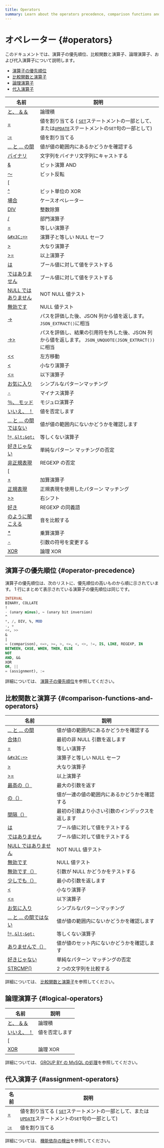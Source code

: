 ```yaml
---
title: Operators
summary: Learn about the operators precedence, comparison functions and operators, logical operators, and assignment operators.
---
```


# オペレーター {#operators}

このドキュメントでは、演算子の優先順位、比較関数と演算子、論理演算子、および代入演算子について説明します。

-   [演算子の優先順位](#operator-precedence)
-   [比較関数と演算子](#comparison-functions-and-operators)
-   [論理演算子](#logical-operators)
-   [代入演算子](#assignment-operators)

| 名前                                                                                                         | 説明                                                                                                                                                                                |
| ---------------------------------------------------------------------------------------------------------- | --------------------------------------------------------------------------------------------------------------------------------------------------------------------------------- |
| [と、 ＆＆](https://dev.mysql.com/doc/refman/5.7/en/logical-operators.html#operator_and)                       | 論理積                                                                                                                                                                               |
| [=](https://dev.mysql.com/doc/refman/5.7/en/assignment-operators.html#operator_assign-equal)               | 値を割り当てる ( [`SET`](https://dev.mysql.com/doc/refman/5.7/en/set-variable.html)ステートメントの一部として、または[`UPDATE`](https://dev.mysql.com/doc/refman/5.7/en/update.html)ステートメントの`SET`句の一部として) |
| [:=](https://dev.mysql.com/doc/refman/5.7/en/assignment-operators.html#operator_assign-value)              | 値を割り当てる                                                                                                                                                                           |
| [... と ... の間](https://dev.mysql.com/doc/refman/5.7/en/comparison-operators.html#operator_between)         | 値が値の範囲内にあるかどうかを確認する                                                                                                                                                               |
| [バイナリ](https://dev.mysql.com/doc/refman/5.7/en/cast-functions.html#operator_binary)                        | 文字列をバイナリ文字列にキャストする                                                                                                                                                                |
| [&amp;](https://dev.mysql.com/doc/refman/5.7/en/bit-functions.html#operator_bitwise-and)                   | ビット演算 AND                                                                                                                                                                         |
| [〜](https://dev.mysql.com/doc/refman/5.7/en/bit-functions.html#operator_bitwise-invert)                    | ビット反転                                                                                                                                                                             |
| [| |](https://dev.mysql.com/doc/refman/5.7/en/bit-functions.html#operator_bitwise-or)                      | ビットごとの OR                                                                                                                                                                         |
| [^](https://dev.mysql.com/doc/refman/5.7/en/bit-functions.html#operator_bitwise-xor)                       | ビット単位の XOR                                                                                                                                                                        |
| [場合](https://dev.mysql.com/doc/refman/5.7/en/flow-control-functions.html#operator_case)                    | ケースオペレーター                                                                                                                                                                         |
| [DIV](https://dev.mysql.com/doc/refman/5.7/en/arithmetic-functions.html#operator_div)                      | 整数除算                                                                                                                                                                              |
| [/](https://dev.mysql.com/doc/refman/5.7/en/arithmetic-functions.html#operator_divide)                     | 部門演算子                                                                                                                                                                             |
| [=](https://dev.mysql.com/doc/refman/5.7/en/comparison-operators.html#operator_equal)                      | 等しい演算子                                                                                                                                                                            |
| [`&#x3C;=>`](https://dev.mysql.com/doc/refman/5.7/en/comparison-operators.html#operator_equal-to)          | 演算子と等しい NULL セーフ                                                                                                                                                                  |
| [&gt;](https://dev.mysql.com/doc/refman/5.7/en/comparison-operators.html#operator_greater-than)            | 大なり演算子                                                                                                                                                                            |
| [&gt;=](https://dev.mysql.com/doc/refman/5.7/en/comparison-operators.html#operator_greater-than-or-equal)  | 以上演算子                                                                                                                                                                             |
| [は](https://dev.mysql.com/doc/refman/5.7/en/comparison-operators.html#operator_is)                         | ブール値に対して値をテストする                                                                                                                                                                   |
| [ではありません](https://dev.mysql.com/doc/refman/5.7/en/comparison-operators.html#operator_is-not)               | ブール値に対して値をテストする                                                                                                                                                                   |
| [NULL ではありません](https://dev.mysql.com/doc/refman/5.7/en/comparison-operators.html#operator_is-not-null)     | NOT NULL 値テスト                                                                                                                                                                     |
| [無効です](https://dev.mysql.com/doc/refman/5.7/en/comparison-operators.html#operator_is-null)                 | NULL 値テスト                                                                                                                                                                         |
| [-&gt;](https://dev.mysql.com/doc/refman/5.7/en/json-search-functions.html#operator_json-column-path)      | パスを評価した後、JSON 列から値を返します。 `JSON_EXTRACT()`に相当                                                                                                                                      |
| [-&gt;&gt;](https://dev.mysql.com/doc/refman/5.7/en/json-search-functions.html#operator_json-inline-path)  | パスを評価し、結果の引用符を外した後、JSON 列から値を返します。 `JSON_UNQUOTE(JSON_EXTRACT())`に相当                                                                                                              |
| [&lt;&lt;](https://dev.mysql.com/doc/refman/5.7/en/bit-functions.html#operator_left-shift)                 | 左方移動                                                                                                                                                                              |
| [&lt;](https://dev.mysql.com/doc/refman/5.7/en/comparison-operators.html#operator_less-than)               | 小なり演算子                                                                                                                                                                            |
| [&lt;=](https://dev.mysql.com/doc/refman/5.7/en/comparison-operators.html#operator_less-than-or-equal)     | 以下演算子                                                                                                                                                                             |
| [お気に入り](https://dev.mysql.com/doc/refman/5.7/en/string-comparison-functions.html#operator_like)            | シンプルなパターンマッチング                                                                                                                                                                    |
| [-](https://dev.mysql.com/doc/refman/5.7/en/arithmetic-functions.html#operator_minus)                      | マイナス演算子                                                                                                                                                                           |
| [％、 モッド](https://dev.mysql.com/doc/refman/5.7/en/arithmetic-functions.html#operator_mod)                   | モジュロ演算子                                                                                                                                                                           |
| [いいえ、 ！](https://dev.mysql.com/doc/refman/5.7/en/logical-operators.html#operator_not)                      | 値を否定します                                                                                                                                                                           |
| [... と ... の間ではない](https://dev.mysql.com/doc/refman/5.7/en/comparison-operators.html#operator_not-between) | 値が値の範囲内にないかどうかを確認します                                                                                                                                                              |
| [!=, `&lt;&gt;`](https://dev.mysql.com/doc/refman/5.7/en/comparison-operators.html#operator_not-equal)     | 等しくない演算子                                                                                                                                                                          |
| [好きじゃない](https://dev.mysql.com/doc/refman/5.7/en/string-comparison-functions.html#operator_not-like)       | 単純なパターン マッチングの否定                                                                                                                                                                  |
| [非正規表現](https://dev.mysql.com/doc/refman/5.7/en/regexp.html#operator_not-regexp)                           | REGEXP の否定                                                                                                                                                                        |
| [||、または](https://dev.mysql.com/doc/refman/5.7/en/logical-operators.html#operator_or)                       | 論理和                                                                                                                                                                               |
| [+](https://dev.mysql.com/doc/refman/5.7/en/arithmetic-functions.html#operator_plus)                       | 加算演算子                                                                                                                                                                             |
| [正規表現](https://dev.mysql.com/doc/refman/5.7/en/regexp.html#operator_regexp)                                | 正規表現を使用したパターン マッチング                                                                                                                                                               |
| [&gt;&gt;](https://dev.mysql.com/doc/refman/5.7/en/bit-functions.html#operator_right-shift)                | 右シフト                                                                                                                                                                              |
| [好き](https://dev.mysql.com/doc/refman/5.7/en/regexp.html#operator_regexp)                                  | REGEXP の同義語                                                                                                                                                                       |
| [のように聞こえる](https://dev.mysql.com/doc/refman/5.7/en/string-functions.html#operator_sounds-like)             | 音を比較する                                                                                                                                                                            |
| [*](https://dev.mysql.com/doc/refman/5.7/en/arithmetic-functions.html#operator_times)                      | 乗算演算子                                                                                                                                                                             |
| [-](https://dev.mysql.com/doc/refman/5.7/en/arithmetic-functions.html#operator_unary-minus)                | 引数の符号を変更する                                                                                                                                                                        |
| [XOR](https://dev.mysql.com/doc/refman/5.7/en/logical-operators.html#operator_xor)                         | 論理 XOR                                                                                                                                                                            |

## 演算子の優先順位 {#operator-precedence}

演算子の優先順位は、次のリストに、優先順位の高いものから順に示されています。 1 行にまとめて表示されている演算子の優先順位は同じです。

```sql
INTERVAL
BINARY, COLLATE
!
- (unary minus), ~ (unary bit inversion)
^
*, /, DIV, %, MOD
-, +
<<, >>
&
|
= (comparison), <=>, >=, >, <=, <, <>, !=, IS, LIKE, REGEXP, IN
BETWEEN, CASE, WHEN, THEN, ELSE
NOT
AND, &&
XOR
OR, ||
= (assignment), :=
```

詳細については、 [演算子の優先順位](https://dev.mysql.com/doc/refman/5.7/en/operator-precedence.html)を参照してください。

## 比較関数と演算子 {#comparison-functions-and-operators}

| 名前                                                                                                         | 説明                       |
| ---------------------------------------------------------------------------------------------------------- | ------------------------ |
| [... と ... の間](https://dev.mysql.com/doc/refman/5.7/en/comparison-operators.html#operator_between)         | 値が値の範囲内にあるかどうかを確認する      |
| [合体()](https://dev.mysql.com/doc/refman/5.7/en/comparison-operators.html#function_coalesce)                | 最初の非 NULL 引数を返します        |
| [=](https://dev.mysql.com/doc/refman/5.7/en/comparison-operators.html#operator_equal)                      | 等しい演算子                   |
| [`&#x3C;=>`](https://dev.mysql.com/doc/refman/5.7/en/comparison-operators.html#operator_equal-to)          | 演算子と等しい NULL セーフ         |
| [&gt;](https://dev.mysql.com/doc/refman/5.7/en/comparison-operators.html#operator_greater-than)            | 大なり演算子                   |
| [&gt;=](https://dev.mysql.com/doc/refman/5.7/en/comparison-operators.html#operator_greater-than-or-equal)  | 以上演算子                    |
| [最高の（）](https://dev.mysql.com/doc/refman/5.7/en/comparison-operators.html#function_greatest)               | 最大の引数を返す                 |
| [の（）](https://dev.mysql.com/doc/refman/5.7/en/comparison-operators.html#function_in)                       | 値が一連の値の範囲内にあるかどうかを確認する   |
| [間隔（）](https://dev.mysql.com/doc/refman/5.7/en/comparison-operators.html#function_interval)                | 最初の引数より小さい引数のインデックスを返します |
| [は](https://dev.mysql.com/doc/refman/5.7/en/comparison-operators.html#operator_is)                         | ブール値に対して値をテストする          |
| [ではありません](https://dev.mysql.com/doc/refman/5.7/en/comparison-operators.html#operator_is-not)               | ブール値に対して値をテストする          |
| [NULL ではありません](https://dev.mysql.com/doc/refman/5.7/en/comparison-operators.html#operator_is-not-null)     | NOT NULL 値テスト            |
| [無効です](https://dev.mysql.com/doc/refman/5.7/en/comparison-operators.html#operator_is-null)                 | NULL 値テスト                |
| [無効です（）](https://dev.mysql.com/doc/refman/5.7/en/comparison-operators.html#function_isnull)                | 引数が NULL かどうかをテストする      |
| [少しでも（）](https://dev.mysql.com/doc/refman/5.7/en/comparison-operators.html#function_least)                 | 最小の引数を返します               |
| [&lt;](https://dev.mysql.com/doc/refman/5.7/en/comparison-operators.html#operator_less-than)               | 小なり演算子                   |
| [&lt;=](https://dev.mysql.com/doc/refman/5.7/en/comparison-operators.html#operator_less-than-or-equal)     | 以下演算子                    |
| [お気に入り](https://dev.mysql.com/doc/refman/5.7/en/string-comparison-functions.html#operator_like)            | シンプルなパターンマッチング           |
| [... と ... の間ではない](https://dev.mysql.com/doc/refman/5.7/en/comparison-operators.html#operator_not-between) | 値が値の範囲内にないかどうかを確認します     |
| [!=, `&lt;&gt;`](https://dev.mysql.com/doc/refman/5.7/en/comparison-operators.html#operator_not-equal)     | 等しくない演算子                 |
| [ありませんで（）](https://dev.mysql.com/doc/refman/5.7/en/comparison-operators.html#function_not-in)              | 値が値のセット内にないかどうかを確認します    |
| [好きじゃない](https://dev.mysql.com/doc/refman/5.7/en/string-comparison-functions.html#operator_not-like)       | 単純なパターン マッチングの否定         |
| [STRCMP()](https://dev.mysql.com/doc/refman/5.7/en/string-comparison-functions.html#function_strcmp)       | 2 つの文字列を比較する             |

詳細については、 [比較関数と演算子](https://dev.mysql.com/doc/refman/5.7/en/comparison-operators.html)を参照してください。

## 論理演算子 {#logical-operators}

| 名前                                                                                    | 説明      |
| ------------------------------------------------------------------------------------- | ------- |
| [と、 ＆＆](https://dev.mysql.com/doc/refman/5.7/en/logical-operators.html#operator_and)  | 論理積     |
| [いいえ、 ！](https://dev.mysql.com/doc/refman/5.7/en/logical-operators.html#operator_not) | 値を否定します |
| [||、または](https://dev.mysql.com/doc/refman/5.7/en/logical-operators.html#operator_or)  | 論理和     |
| [XOR](https://dev.mysql.com/doc/refman/5.7/en/logical-operators.html#operator_xor)    | 論理 XOR  |

詳細については、 [GROUP BY の MySQL の処理](https://dev.mysql.com/doc/refman/5.7/en/group-by-handling.html)を参照してください。

## 代入演算子 {#assignment-operators}

| 名前                                                                                            | 説明                                                                                                                                                                                |
| --------------------------------------------------------------------------------------------- | --------------------------------------------------------------------------------------------------------------------------------------------------------------------------------- |
| [=](https://dev.mysql.com/doc/refman/5.7/en/assignment-operators.html#operator_assign-equal)  | 値を割り当てる ( [`SET`](https://dev.mysql.com/doc/refman/5.7/en/set-variable.html)ステートメントの一部として、または[`UPDATE`](https://dev.mysql.com/doc/refman/5.7/en/update.html)ステートメントの`SET`句の一部として) |
| [:=](https://dev.mysql.com/doc/refman/5.7/en/assignment-operators.html#operator_assign-value) | 値を割り当てる                                                                                                                                                                           |

詳細については、 [機能依存の検出](https://dev.mysql.com/doc/refman/5.7/en/group-by-functional-dependence.html)を参照してください。
